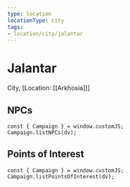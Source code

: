 ```yaml
---
type: location
locationType: city
tags: 
- location/city/jalantar
---
```


# Jalantar
<span class="subhead">City, [Location::[[Arkhosia]]]</span>


## NPCs

```dataviewjs
const { Campaign } = window.customJS;
Campaign.listNPCs(dv);
```


## Points of Interest


```dataviewjs
const { Campaign } = window.customJS;
Campaign.listPointsOfInterest(dv);
```
